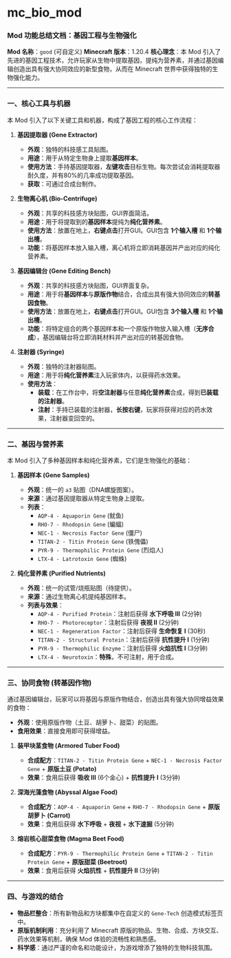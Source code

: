 # mc_bio_mod

### **Mod 功能总结文档：基因工程与生物强化**

**Mod 名称**：`good` (可自定义)
**Minecraft 版本**：1.20.4
**核心理念**：本 Mod 引入了先进的基因工程技术，允许玩家从生物中提取基因，提纯为营养素，并通过基因编辑创造出具有强大协同效应的新型食物，从而在 Minecraft 世界中获得独特的生物强化能力。

---

### **一、核心工具与机器**

本 Mod 引入了以下关键工具和机器，构成了基因工程的核心工作流程：

1.  **基因提取器 (Gene Extractor)**
    *   **外观**：独特的科技感工具贴图。
    *   **用途**：用于从特定生物身上提取**基因样本**。
    *   **使用方法**：手持基因提取器，**左键攻击**目标生物。每次尝试会消耗提取器耐久度，并有80%的几率成功提取基因。
    *   **获取**：可通过合成台制作。

2.  **生物离心机 (Bio-Centrifuge)**
    *   **外观**：共享的科技感方块贴图，GUI界面简洁。
    *   **用途**：用于将提取到的**基因样本**提纯为**纯化营养素**。
    *   **使用方法**：放置在地上，**右键点击**打开GUI。GUI包含 **1个输入槽** 和 **1个输出槽**。
    *   **功能**：将基因样本放入输入槽，离心机将立即消耗基因并产出对应的纯化营养素。

3.  **基因编辑台 (Gene Editing Bench)**
    *   **外观**：共享的科技感方块贴图，GUI界面复杂。
    *   **用途**：用于将**基因样本**与**原版作物**结合，合成出具有强大协同效应的**转基因食物**。
    *   **使用方法**：放置在地上，**右键点击**打开GUI。GUI包含 **3个输入槽** 和 **1个输出槽**。
    *   **功能**：将特定组合的两个基因样本和一个原版作物放入输入槽（**无序合成**），基因编辑台将立即消耗材料并产出对应的转基因食物。

4.  **注射器 (Syringe)**
    *   **外观**：独特的注射器贴图。
    *   **用途**：用于将**纯化营养素**注入玩家体内，以获得药水效果。
    *   **使用方法**：
        *   **装载**：在工作台中，将**空注射器**与任意**纯化营养素**合成，得到**已装载的注射器**。
        *   **注射**：手持已装载的注射器，**长按右键**，玩家将获得对应的药水效果，注射器变回空的。

---

### **二、基因与营养素**

本 Mod 引入了多种基因样本和纯化营养素，它们是生物强化的基础：

1.  **基因样本 (Gene Samples)**
    *   **外观**：统一的 `a3` 贴图（DNA螺旋图案）。
    *   **来源**：通过基因提取器从特定生物身上提取。
    *   **列表**：
        *   `AQP-4 - Aquaporin Gene` (鱿鱼)
        *   `RHO-7 - Rhodopsin Gene` (蝙蝠)
        *   `NEC-1 - Necrosis Factor Gene` (僵尸)
        *   `TITAN-2 - Titin Protein Gene` (铁傀儡)
        *   `PYR-9 - Thermophilic Protein Gene` (烈焰人)
        *   `LTX-4 - Latrotoxin Gene` (蜘蛛)

2.  **纯化营养素 (Purified Nutrients)**
    *   **外观**：统一的试管/烧瓶贴图（待提供）。
    *   **来源**：通过生物离心机提纯基因样本。
    *   **列表与效果**：
        *   `AQP-4 - Purified Protein`：注射后获得 **水下呼吸 III** (2分钟)
        *   `RHO-7 - Photoreceptor`：注射后获得 **夜视 II** (2分钟)
        *   `NEC-1 - Regeneration Factor`：注射后获得 **生命恢复 I** (30秒)
        *   `TITAN-2 - Structural Protein`：注射后获得 **抗性提升 I** (1分钟)
        *   `PYR-9 - Thermophilic Enzyme`：注射后获得 **火焰抗性 I** (3分钟)
        *   `LTX-4 - Neurotoxin`：**特殊**，不可注射，用于合成。

---

### **三、协同食物 (转基因作物)**

通过基因编辑台，玩家可以将基因与原版作物结合，创造出具有强大协同增益效果的食物：

*   **外观**：使用原版作物（土豆、胡萝卜、甜菜）的贴图。
*   **食用效果**：直接食用即可获得增益。

1.  **装甲块茎食物 (Armored Tuber Food)**
    *   **合成配方**：`TITAN-2 - Titin Protein Gene` + `NEC-1 - Necrosis Factor Gene` + **原版土豆 (Potato)**
    *   **效果**：食用后获得 **吸收 III** (6个金心) + **抗性提升 I** (3分钟)

2.  **深海光藻食物 (Abyssal Algae Food)**
    *   **合成配方**：`AQP-4 - Aquaporin Gene` + `RHO-7 - Rhodopsin Gene` + **原版胡萝卜 (Carrot)**
    *   **效果**：食用后获得 **水下呼吸** + **夜视** + **水下速掘** (5分钟)

3.  **熔岩核心甜菜食物 (Magma Beet Food)**
    *   **合成配方**：`PYR-9 - Thermophilic Protein Gene` + `TITAN-2 - Titin Protein Gene` + **原版甜菜 (Beetroot)**
    *   **效果**：食用后获得 **火焰抗性** + **抗性提升 II** (3分钟)

---

### **四、与游戏的结合**

*   **物品栏整合**：所有新物品和方块都集中在自定义的 `Gene-Tech` 创造模式标签页中。
*   **原版机制利用**：充分利用了 Minecraft 原版的物品、生物、合成、方块交互、药水效果等机制，确保 Mod 体验的流畅性和熟悉感。
*   **科学感**：通过严谨的命名和功能设计，为游戏增添了独特的生物科技氛围。
